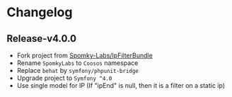 # Changelog

## Release-v4.0.0

* Fork project from [Spomky-Labs/IpFilterBundle](https://github.com/Spomky-Labs/IpFilterBundle)
* Rename ``SpomkyLabs`` to ``Coosos`` namespace
* Replace ``behat`` by ``symfony/phpunit-bridge``
* Upgrade project to ``Symfony ^4.0``
* Use single model for IP (If "ipEnd" is null, then it is a filter on a static ip)
